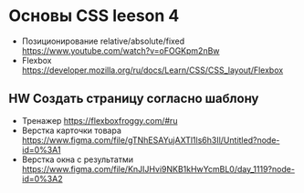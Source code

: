 # Основы CSS leeson 4
- Позиционирование relative/absolute/fixed https://www.youtube.com/watch?v=oFOGKpm2nBw
- Flexbox https://developer.mozilla.org/ru/docs/Learn/CSS/CSS_layout/Flexbox


## HW Создать страницу согласно шаблону
- Тренажер https://flexboxfroggy.com/#ru
- Верстка карточки товара https://www.figma.com/file/gTNhESAYujAXTl1ls6h3Il/Untitled?node-id=0%3A1
- Верстка окна с результатми https://www.figma.com/file/KnJIJHvi9NKB1kHwYcmBL0/day_1119?node-id=0%3A2

